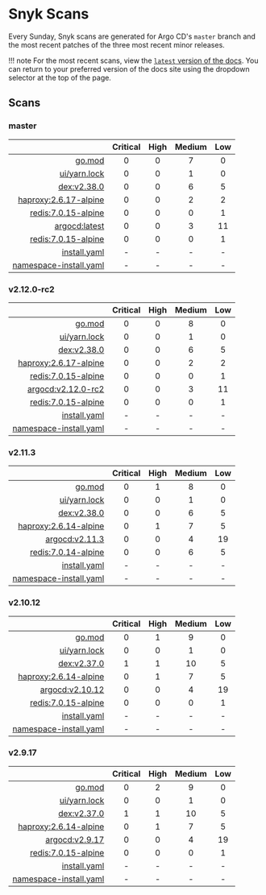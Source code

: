 # Snyk Scans

Every Sunday, Snyk scans are generated for Argo CD's `master` branch and the most recent patches of the three most
recent minor releases.

!!! note
    For the most recent scans, view the [`latest` version of the docs](https://argo-cd.readthedocs.io/en/latest/snyk/).
    You can return to your preferred version of the docs site using the dropdown selector at the top of the page.

## Scans

### master

|    | Critical | High | Medium | Low |
|---:|:--------:|:----:|:------:|:---:|
| [go.mod](master/argocd-test.html) | 0 | 0 | 7 | 0 |
| [ui/yarn.lock](master/argocd-test.html) | 0 | 0 | 1 | 0 |
| [dex:v2.38.0](master/ghcr.io_dexidp_dex_v2.38.0.html) | 0 | 0 | 6 | 5 |
| [haproxy:2.6.17-alpine](master/public.ecr.aws_docker_library_haproxy_2.6.17-alpine.html) | 0 | 0 | 2 | 2 |
| [redis:7.0.15-alpine](master/public.ecr.aws_docker_library_redis_7.0.15-alpine.html) | 0 | 0 | 0 | 1 |
| [argocd:latest](master/quay.io_argoproj_argocd_latest.html) | 0 | 0 | 3 | 11 |
| [redis:7.0.15-alpine](master/redis_7.0.15-alpine.html) | 0 | 0 | 0 | 1 |
| [install.yaml](master/argocd-iac-install.html) | - | - | - | - |
| [namespace-install.yaml](master/argocd-iac-namespace-install.html) | - | - | - | - |

### v2.12.0-rc2

|    | Critical | High | Medium | Low |
|---:|:--------:|:----:|:------:|:---:|
| [go.mod](v2.12.0-rc2/argocd-test.html) | 0 | 0 | 8 | 0 |
| [ui/yarn.lock](v2.12.0-rc2/argocd-test.html) | 0 | 0 | 1 | 0 |
| [dex:v2.38.0](v2.12.0-rc2/ghcr.io_dexidp_dex_v2.38.0.html) | 0 | 0 | 6 | 5 |
| [haproxy:2.6.17-alpine](v2.12.0-rc2/public.ecr.aws_docker_library_haproxy_2.6.17-alpine.html) | 0 | 0 | 2 | 2 |
| [redis:7.0.15-alpine](v2.12.0-rc2/public.ecr.aws_docker_library_redis_7.0.15-alpine.html) | 0 | 0 | 0 | 1 |
| [argocd:v2.12.0-rc2](v2.12.0-rc2/quay.io_argoproj_argocd_v2.12.0-rc2.html) | 0 | 0 | 3 | 11 |
| [redis:7.0.15-alpine](v2.12.0-rc2/redis_7.0.15-alpine.html) | 0 | 0 | 0 | 1 |
| [install.yaml](v2.12.0-rc2/argocd-iac-install.html) | - | - | - | - |
| [namespace-install.yaml](v2.12.0-rc2/argocd-iac-namespace-install.html) | - | - | - | - |

### v2.11.3

|    | Critical | High | Medium | Low |
|---:|:--------:|:----:|:------:|:---:|
| [go.mod](v2.11.3/argocd-test.html) | 0 | 1 | 8 | 0 |
| [ui/yarn.lock](v2.11.3/argocd-test.html) | 0 | 0 | 1 | 0 |
| [dex:v2.38.0](v2.11.3/ghcr.io_dexidp_dex_v2.38.0.html) | 0 | 0 | 6 | 5 |
| [haproxy:2.6.14-alpine](v2.11.3/haproxy_2.6.14-alpine.html) | 0 | 1 | 7 | 5 |
| [argocd:v2.11.3](v2.11.3/quay.io_argoproj_argocd_v2.11.3.html) | 0 | 0 | 4 | 19 |
| [redis:7.0.14-alpine](v2.11.3/redis_7.0.14-alpine.html) | 0 | 0 | 6 | 5 |
| [install.yaml](v2.11.3/argocd-iac-install.html) | - | - | - | - |
| [namespace-install.yaml](v2.11.3/argocd-iac-namespace-install.html) | - | - | - | - |

### v2.10.12

|    | Critical | High | Medium | Low |
|---:|:--------:|:----:|:------:|:---:|
| [go.mod](v2.10.12/argocd-test.html) | 0 | 1 | 9 | 0 |
| [ui/yarn.lock](v2.10.12/argocd-test.html) | 0 | 0 | 1 | 0 |
| [dex:v2.37.0](v2.10.12/ghcr.io_dexidp_dex_v2.37.0.html) | 1 | 1 | 10 | 5 |
| [haproxy:2.6.14-alpine](v2.10.12/haproxy_2.6.14-alpine.html) | 0 | 1 | 7 | 5 |
| [argocd:v2.10.12](v2.10.12/quay.io_argoproj_argocd_v2.10.12.html) | 0 | 0 | 4 | 19 |
| [redis:7.0.15-alpine](v2.10.12/redis_7.0.15-alpine.html) | 0 | 0 | 0 | 1 |
| [install.yaml](v2.10.12/argocd-iac-install.html) | - | - | - | - |
| [namespace-install.yaml](v2.10.12/argocd-iac-namespace-install.html) | - | - | - | - |

### v2.9.17

|    | Critical | High | Medium | Low |
|---:|:--------:|:----:|:------:|:---:|
| [go.mod](v2.9.17/argocd-test.html) | 0 | 2 | 9 | 0 |
| [ui/yarn.lock](v2.9.17/argocd-test.html) | 0 | 0 | 1 | 0 |
| [dex:v2.37.0](v2.9.17/ghcr.io_dexidp_dex_v2.37.0.html) | 1 | 1 | 10 | 5 |
| [haproxy:2.6.14-alpine](v2.9.17/haproxy_2.6.14-alpine.html) | 0 | 1 | 7 | 5 |
| [argocd:v2.9.17](v2.9.17/quay.io_argoproj_argocd_v2.9.17.html) | 0 | 0 | 4 | 19 |
| [redis:7.0.15-alpine](v2.9.17/redis_7.0.15-alpine.html) | 0 | 0 | 0 | 1 |
| [install.yaml](v2.9.17/argocd-iac-install.html) | - | - | - | - |
| [namespace-install.yaml](v2.9.17/argocd-iac-namespace-install.html) | - | - | - | - |
